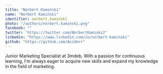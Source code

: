 ```yaml
---
title: "Norbert Kamiński"
name: "Norbert Kamiński"
identifier: norbert.kaminski
photo: "/authors/norbert.kaminski.png"
facebook: ""
twitter: "https://twitter.com/NorbertKamiski2"
linkedin: "https://www.linkedin.com/in/norbert-kamiński"
github: "https://github.com/Asiderr"
---
```


Junior Marketing Specialist at 3mdeb. With a passion for continuous learning,
I'm always eager to acquire new skills and expand my knowledge in the field
of marketing.
